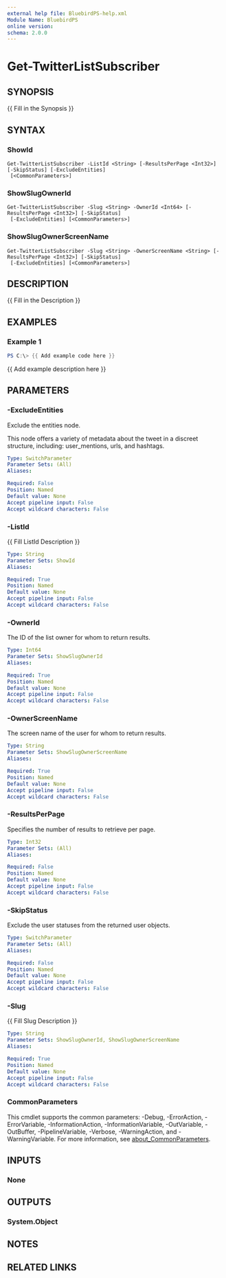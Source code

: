```yaml
---
external help file: BluebirdPS-help.xml
Module Name: BluebirdPS
online version:
schema: 2.0.0
---
```


# Get-TwitterListSubscriber

## SYNOPSIS
{{ Fill in the Synopsis }}

## SYNTAX

### ShowId
```
Get-TwitterListSubscriber -ListId <String> [-ResultsPerPage <Int32>] [-SkipStatus] [-ExcludeEntities]
 [<CommonParameters>]
```

### ShowSlugOwnerId
```
Get-TwitterListSubscriber -Slug <String> -OwnerId <Int64> [-ResultsPerPage <Int32>] [-SkipStatus]
 [-ExcludeEntities] [<CommonParameters>]
```

### ShowSlugOwnerScreenName
```
Get-TwitterListSubscriber -Slug <String> -OwnerScreenName <String> [-ResultsPerPage <Int32>] [-SkipStatus]
 [-ExcludeEntities] [<CommonParameters>]
```

## DESCRIPTION
{{ Fill in the Description }}

## EXAMPLES

### Example 1
```powershell
PS C:\> {{ Add example code here }}
```

{{ Add example description here }}

## PARAMETERS

### -ExcludeEntities

Exclude the entities node.

This node offers a variety of metadata about the tweet in a discreet structure, including: user_mentions, urls, and hashtags.

```yaml
Type: SwitchParameter
Parameter Sets: (All)
Aliases:

Required: False
Position: Named
Default value: None
Accept pipeline input: False
Accept wildcard characters: False
```

### -ListId
{{ Fill ListId Description }}

```yaml
Type: String
Parameter Sets: ShowId
Aliases:

Required: True
Position: Named
Default value: None
Accept pipeline input: False
Accept wildcard characters: False
```

### -OwnerId

The ID of the list owner for whom to return results.

```yaml
Type: Int64
Parameter Sets: ShowSlugOwnerId
Aliases:

Required: True
Position: Named
Default value: None
Accept pipeline input: False
Accept wildcard characters: False
```

### -OwnerScreenName

The screen name of the user for whom to return results.

```yaml
Type: String
Parameter Sets: ShowSlugOwnerScreenName
Aliases:

Required: True
Position: Named
Default value: None
Accept pipeline input: False
Accept wildcard characters: False
```

### -ResultsPerPage

Specifies the number of results to retrieve per page.

```yaml
Type: Int32
Parameter Sets: (All)
Aliases:

Required: False
Position: Named
Default value: None
Accept pipeline input: False
Accept wildcard characters: False
```

### -SkipStatus

Exclude the user statuses from the returned user objects.

```yaml
Type: SwitchParameter
Parameter Sets: (All)
Aliases:

Required: False
Position: Named
Default value: None
Accept pipeline input: False
Accept wildcard characters: False
```

### -Slug
{{ Fill Slug Description }}

```yaml
Type: String
Parameter Sets: ShowSlugOwnerId, ShowSlugOwnerScreenName
Aliases:

Required: True
Position: Named
Default value: None
Accept pipeline input: False
Accept wildcard characters: False
```

### CommonParameters
This cmdlet supports the common parameters: -Debug, -ErrorAction, -ErrorVariable, -InformationAction, -InformationVariable, -OutVariable, -OutBuffer, -PipelineVariable, -Verbose, -WarningAction, and -WarningVariable. For more information, see [about_CommonParameters](http://go.microsoft.com/fwlink/?LinkID=113216).

## INPUTS

### None

## OUTPUTS

### System.Object
## NOTES

## RELATED LINKS
